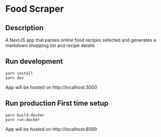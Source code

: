 # Food Scraper

## Description

A NextJS app that parses online food recipes selected and generates a markdown shopping list and recipe details

## Run development

```
yarn install
yarn dev
```

App will be hosted on http://localhost:3000

## Run production First time setup

```
yarn build:docker
yarn run:docker
```

App will be hosted on http://localhost:8089
